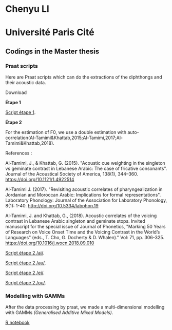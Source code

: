 # Chenyu LI

# Université Paris Cité 

## Codings in the Master thesis

### Praat scripts

Here are Praat scripts which can do the  extractions of the diphthongs and their acoustic data.

Download

**Étape 1** 

[Script étape 1](https://chenyuliudp.github.io/R_notebook/etape1a.praat).

**Étape 2** 

For the estimation of F0, we use a double estimation with auto-correlation(Al-Tamimi&Khattab,2015;Al-Tamimi,2017;Al-Tamimi&Khattab,2018).

References : 

Al-Tamimi, J., & Khattab, G. (2015). "Acoustic cue weighting in the singleton vs geminate contrast in Lebanese Arabic: The case of fricative consonants". Journal of the Acoustical Society of America, 138(1), 344–360. https://doi.org/10.1121/1.4922514

Al-Tamimi J. (2017). "Revisiting acoustic correlates of pharyngealization in Jordanian and Moroccan Arabic: Implications for formal representations". Laboratory Phonology: Journal of the Association for Laboratory Phonology, 8(1): 1-40. http://doi.org/10.5334/labphon.19

Al-Tamimi, J. and Khattab, G., (2018). Acoustic correlates of the voicing contrast in Lebanese Arabic singleton and geminate stops. Invited manuscript for the special issue of Journal of Phonetics, "Marking 50 Years of Research on Voice Onset Time and the Voicing Contrast in the World’s Languages" (eds., T. Cho, G. Docherty & D. Whalen)." Vol: 71, pp. 306-325. https://doi.org/10.1016/j.wocn.2018.09.010

[Script étape 2 /ai/](https://chenyuliudp.github.io/R_notebook/etape2ai.praat).

[Script étape 2 /au/](https://chenyuliudp.github.io/R_notebook/etape2au.praat).

[Script étape 2 /ei/](https://chenyuliudp.github.io/R_notebook/etape2ei.praat).

[Script étape 2 /ou/](https://chenyuliudp.github.io/R_notebook/etape2ou.praat).

### Modelling with GAMMs

After the data processing by praat, we made a multi-dimensional modelling with GAMMs *(Generalised Additive Mixed Models)*.



[R notebook](https://github.com/ChenyuLIUdP/R_notebook/releases/tag/Rnotebook)
